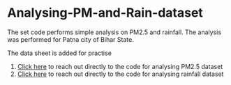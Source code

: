 # Analysing-PM-and-Rain-dataset

The set code performs simple analysis on PM2.5 and rainfall. The analysis was performed for Patna city of Bihar State.

The data sheet is added for practise

1. [Click here]( https://github.com/moorthynair/Analysing-PM-and-Rain-dataset/blob/main/PM2.5%20Analysis/PM_data_analysis.R) to reach out directly to the code for analysing PM2.5 dataset
2. [Click here](https://github.com/moorthynair/Analysing-PM-and-Rain-dataset/blob/main/Rain%20Analysis/Rain_data_analysis.R) to reach out directly to the code for analysing rainfall dataset
